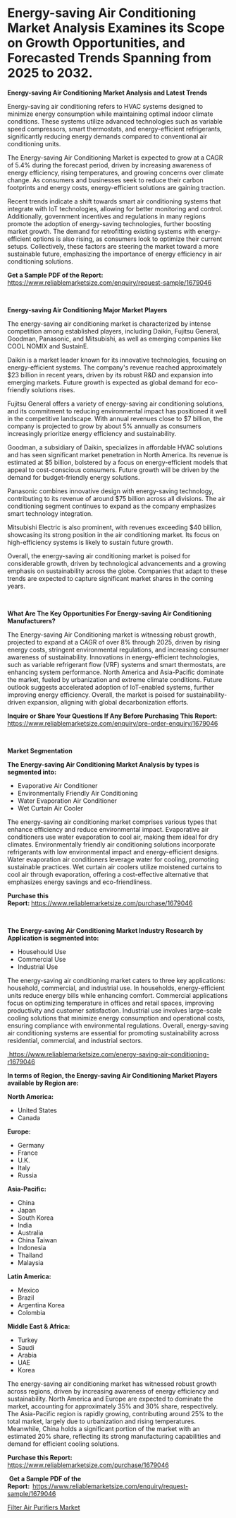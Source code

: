 <p><h1>Energy-saving Air Conditioning Market Analysis Examines its Scope on Growth Opportunities, and Forecasted Trends Spanning from 2025 to 2032.</h1></p><p><strong>Energy-saving Air Conditioning Market Analysis and Latest Trends</strong></p>
<p><p>Energy-saving air conditioning refers to HVAC systems designed to minimize energy consumption while maintaining optimal indoor climate conditions. These systems utilize advanced technologies such as variable speed compressors, smart thermostats, and energy-efficient refrigerants, significantly reducing energy demands compared to conventional air conditioning units.</p><p>The Energy-saving Air Conditioning Market is expected to grow at a CAGR of 5.4% during the forecast period, driven by increasing awareness of energy efficiency, rising temperatures, and growing concerns over climate change. As consumers and businesses seek to reduce their carbon footprints and energy costs, energy-efficient solutions are gaining traction. </p><p>Recent trends indicate a shift towards smart air conditioning systems that integrate with IoT technologies, allowing for better monitoring and control. Additionally, government incentives and regulations in many regions promote the adoption of energy-saving technologies, further boosting market growth. The demand for retrofitting existing systems with energy-efficient options is also rising, as consumers look to optimize their current setups. Collectively, these factors are steering the market toward a more sustainable future, emphasizing the importance of energy efficiency in air conditioning solutions.</p></p>
<p><strong>Get a Sample PDF of the Report:&nbsp;</strong> <a href="https://www.reliablemarketsize.com/enquiry/request-sample/1679046?utm_campaign=2520&utm_medium=2&utm_source=Github&utm_content=ia&utm_term=24032025&utm_id=energy-saving-air-conditioning">https://www.reliablemarketsize.com/enquiry/request-sample/1679046</a></p>
<p>&nbsp;</p>
<p><strong>Energy-saving Air Conditioning Major Market Players</strong></p>
<p><p>The energy-saving air conditioning market is characterized by intense competition among established players, including Daikin, Fujitsu General, Goodman, Panasonic, and Mitsubishi, as well as emerging companies like COOL NOMIX and SustainE. </p><p>Daikin is a market leader known for its innovative technologies, focusing on energy-efficient systems. The company's revenue reached approximately $23 billion in recent years, driven by its robust R&D and expansion into emerging markets. Future growth is expected as global demand for eco-friendly solutions rises.</p><p>Fujitsu General offers a variety of energy-saving air conditioning solutions, and its commitment to reducing environmental impact has positioned it well in the competitive landscape. With annual revenues close to $7 billion, the company is projected to grow by about 5% annually as consumers increasingly prioritize energy efficiency and sustainability.</p><p>Goodman, a subsidiary of Daikin, specializes in affordable HVAC solutions and has seen significant market penetration in North America. Its revenue is estimated at $5 billion, bolstered by a focus on energy-efficient models that appeal to cost-conscious consumers. Future growth will be driven by the demand for budget-friendly energy solutions.</p><p>Panasonic combines innovative design with energy-saving technology, contributing to its revenue of around $75 billion across all divisions. The air conditioning segment continues to expand as the company emphasizes smart technology integration.</p><p>Mitsubishi Electric is also prominent, with revenues exceeding $40 billion, showcasing its strong position in the air conditioning market. Its focus on high-efficiency systems is likely to sustain future growth.</p><p>Overall, the energy-saving air conditioning market is poised for considerable growth, driven by technological advancements and a growing emphasis on sustainability across the globe. Companies that adapt to these trends are expected to capture significant market shares in the coming years.</p></p>
<p>&nbsp;</p>
<p><strong>What Are The Key Opportunities For Energy-saving Air Conditioning Manufacturers?</strong></p>
<p><p>The Energy-saving Air Conditioning market is witnessing robust growth, projected to expand at a CAGR of over 8% through 2025, driven by rising energy costs, stringent environmental regulations, and increasing consumer awareness of sustainability. Innovations in energy-efficient technologies, such as variable refrigerant flow (VRF) systems and smart thermostats, are enhancing system performance. North America and Asia-Pacific dominate the market, fueled by urbanization and extreme climate conditions. Future outlook suggests accelerated adoption of IoT-enabled systems, further improving energy efficiency. Overall, the market is poised for sustainability-driven expansion, aligning with global decarbonization efforts.</p></p>
<p><strong>Inquire or Share Your Questions If Any Before Purchasing This Report:</strong> <a href="https://www.reliablemarketsize.com/enquiry/pre-order-enquiry/1679046?utm_campaign=2520&utm_medium=2&utm_source=Github&utm_content=ia&utm_term=24032025&utm_id=energy-saving-air-conditioning">https://www.reliablemarketsize.com/enquiry/pre-order-enquiry/1679046</a></p>
<p>&nbsp;</p>
<p><strong>Market Segmentation</strong></p>
<p><strong>The Energy-saving Air Conditioning Market Analysis by types is segmented into:</strong></p>
<p><ul><li>Evaporative Air Conditioner</li><li>Environmentally Friendly Air Conditioning</li><li>Water Evaporation Air Conditioner</li><li>Wet Curtain Air Cooler</li></ul></p>
<p><p>The energy-saving air conditioning market comprises various types that enhance efficiency and reduce environmental impact. Evaporative air conditioners use water evaporation to cool air, making them ideal for dry climates. Environmentally friendly air conditioning solutions incorporate refrigerants with low environmental impact and energy-efficient designs. Water evaporation air conditioners leverage water for cooling, promoting sustainable practices. Wet curtain air coolers utilize moistened curtains to cool air through evaporation, offering a cost-effective alternative that emphasizes energy savings and eco-friendliness.</p></p>
<p><strong>Purchase this Report:&nbsp;</strong><a href="https://www.reliablemarketsize.com/purchase/1679046?utm_campaign=2520&utm_medium=2&utm_source=Github&utm_content=ia&utm_term=24032025&utm_id=energy-saving-air-conditioning">https://www.reliablemarketsize.com/purchase/1679046</a></p>
<p>&nbsp;</p>
<p><strong>The Energy-saving Air Conditioning Market Industry Research by Application is segmented into:</strong></p>
<p><ul><li>Househould Use</li><li>Commercial Use</li><li>Industrial Use</li></ul></p>
<p><p>The energy-saving air conditioning market caters to three key applications: household, commercial, and industrial use. In households, energy-efficient units reduce energy bills while enhancing comfort. Commercial applications focus on optimizing temperature in offices and retail spaces, improving productivity and customer satisfaction. Industrial use involves large-scale cooling solutions that minimize energy consumption and operational costs, ensuring compliance with environmental regulations. Overall, energy-saving air conditioning systems are essential for promoting sustainability across residential, commercial, and industrial sectors.</p></p>
<p><a href="https://www.reliablemarketsize.com/energy-saving-air-conditioning-r1679046?utm_campaign=2520&utm_medium=2&utm_source=Github&utm_content=ia&utm_term=24032025&utm_id=energy-saving-air-conditioning">&nbsp;https://www.reliablemarketsize.com/energy-saving-air-conditioning-r1679046</a></p>
<p><strong>In terms of Region, the Energy-saving Air Conditioning Market Players available by Region are:</strong></p>
<p>
    <p> <strong> North America: </strong>
        <ul>
            <li>United States</li>
            <li>Canada</li>
        </ul>
        </p> 
    <p> <strong> Europe: </strong>
        <ul>
            <li>Germany</li>
            <li>France</li>
            <li>U.K.</li>
            <li>Italy</li>
            <li>Russia</li>
        </ul>
        </p> 
    <p> <strong> Asia-Pacific: </strong>
        <ul>
            <li>China</li>
            <li>Japan</li>
            <li>South Korea</li>
            <li>India</li>
            <li>Australia</li>
            <li>China Taiwan</li>
            <li>Indonesia</li>
            <li>Thailand</li>
            <li>Malaysia</li>
        </ul>
        </p> 
    <p> <strong> Latin America: </strong>
        <ul>
            <li>Mexico</li>
            <li>Brazil</li>
            <li>Argentina Korea</li>
            <li>Colombia</li>
        </ul>
        </p> 
    <p> <strong> Middle East & Africa: </strong>
        <ul>
            <li>Turkey</li>
            <li>Saudi</li>
            <li>Arabia</li>
            <li>UAE</li>
            <li>Korea</li>
        </ul>
    </p>
    </p>
<p><p>The energy-saving air conditioning market has witnessed robust growth across regions, driven by increasing awareness of energy efficiency and sustainability. North America and Europe are expected to dominate the market, accounting for approximately 35% and 30% share, respectively. The Asia-Pacific region is rapidly growing, contributing around 25% to the total market, largely due to urbanization and rising temperatures. Meanwhile, China holds a significant portion of the market with an estimated 20% share, reflecting its strong manufacturing capabilities and demand for efficient cooling solutions.</p></p>
<p><strong>Purchase this Report: </strong><a href="https://www.reliablemarketsize.com/purchase/1679046?utm_campaign=2520&utm_medium=2&utm_source=Github&utm_content=ia&utm_term=24032025&utm_id=energy-saving-air-conditioning">https://www.reliablemarketsize.com/purchase/1679046</a></p>
<p>&nbsp;<strong>Get a Sample PDF of the Report:&nbsp;&nbsp;</strong><a href="https://www.reliablemarketsize.com/enquiry/request-sample/1679046?utm_campaign=2520&utm_medium=2&utm_source=Github&utm_content=ia&utm_term=24032025&utm_id=energy-saving-air-conditioning">https://www.reliablemarketsize.com/enquiry/request-sample/1679046</a></p>
<p><strong></strong></p>
<p><p><a href="https://github.com/curinbucan9/Market-Research-Report-List-1/blob/main/filter-air-purifiers-market.md?utm_campaign=2520&utm_medium=2&utm_source=Github&utm_content=ia&utm_term=24032025&utm_id=energy-saving-air-conditioning">Filter Air Purifiers Market</a></p></p>